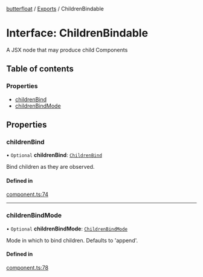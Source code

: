 [butterfloat](../README.md) / [Exports](../modules.md) / ChildrenBindable

# Interface: ChildrenBindable

A JSX node that may produce child Components

## Table of contents

### Properties

- [childrenBind](ChildrenBindable.md#childrenbind)
- [childrenBindMode](ChildrenBindable.md#childrenbindmode)

## Properties

### childrenBind

• `Optional` **childrenBind**: [`ChildrenBind`](../modules.md#childrenbind)

Bind children as they are observed.

#### Defined in

[component.ts:74](https://github.com/WorldMaker/butterfloat/blob/0fc9e0b/component.ts#L74)

___

### childrenBindMode

• `Optional` **childrenBindMode**: [`ChildrenBindMode`](../modules.md#childrenbindmode)

Mode in which to bind children. Defaults to 'append'.

#### Defined in

[component.ts:78](https://github.com/WorldMaker/butterfloat/blob/0fc9e0b/component.ts#L78)

